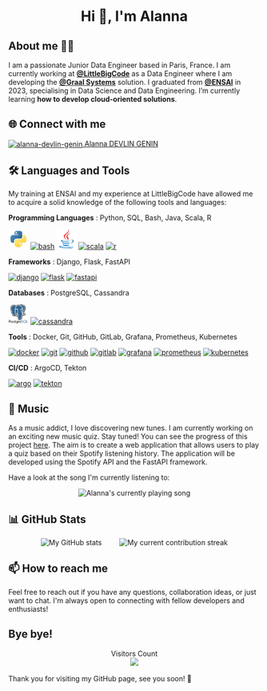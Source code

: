 <h1 align="center">Hi 👋, I'm Alanna </h1>

## About me 👩‍💻

I am a passionate Junior Data Engineer based in Paris, France. I am currently working at [**@LittleBigCode**](https://littlebigcode.fr) as a Data Engineer where I am developing the [**@Graal Systems**](https://graal.systems) solution. I graduated from [**@ENSAI**](https://ensai.fr) in 2023, specialising in Data Science and Data Engineering. I’m currently learning **how to develop cloud-oriented solutions**.

## 🌐 Connect with me

<p align="left">
<a href="https://linkedin.com/in/alanna-devlin-genin" target="blank"><img align="center" src="https://raw.githubusercontent.com/rahuldkjain/github-profile-readme-generator/master/src/images/icons/Social/linked-in-alt.svg" alt="alanna-devlin-genin" height="30" width="40" /> Alanna DEVLIN GENIN</a>
</p>

## :hammer_and_wrench: Languages and Tools

My training at ENSAI and my experience at LittleBigCode have allowed me to acquire a solid knowledge of the following tools and languages:

**Programming Languages** : Python, SQL, Bash, Java, Scala, R

<a href="https://www.python.org" target="_blank" rel="noreferrer"> <img src="https://raw.githubusercontent.com/devicons/devicon/master/icons/python/python-original.svg" alt="python" width="40" height="40"/></a>
<a href="https://www.gnu.org/software/bash/" target="_blank" rel="noreferrer"> <img src="https://www.vectorlogo.zone/logos/gnu_bash/gnu_bash-icon.svg" alt="bash" width="40" height="40"/></a> 
<a href="https://www.java.com" target="_blank" rel="noreferrer"> <img src="https://raw.githubusercontent.com/devicons/devicon/master/icons/java/java-original.svg" alt="java" width="40" height="40"/></a>
<a href="https://www.scala-lang.org/" target="_blank" rel="noreferrer"> <img src="https://www.vectorlogo.zone/logos/scala-lang/scala-lang-icon.svg" alt="scala" width="40" height="40"/></a>
<a href="https://www.r-project.org/" target="_blank" rel="noreferrer"> <img src="https://www.vectorlogo.zone/logos/r-project/r-project-icon.svg" alt="r" width="40" height="40"/></a>


**Frameworks** : Django, Flask, FastAPI

<a href="https://www.djangoproject.com/" target="_blank" rel="noreferrer"> <img src="https://cdn.worldvectorlogo.com/logos/django.svg" alt="django" width="40" height="40"/></a>
<a href="https://flask.palletsprojects.com/" target="_blank" rel="noreferrer"> <img src="https://www.vectorlogo.zone/logos/pocoo_flask/pocoo_flask-icon.svg" alt="flask" width="40" height="40"/></a>
<a href="https://fastapi.tiangolo.com/" target="_blank" rel="noreferrer"> <img src="https://vectorwiki.com/images/i0tvc__fastapi.svg" alt="fastapi" width="40" height="40"/></a>

**Databases** : PostgreSQL, Cassandra

<a href="https://www.postgresql.org" target="_blank" rel="noreferrer"> <img src="https://raw.githubusercontent.com/devicons/devicon/master/icons/postgresql/postgresql-original-wordmark.svg" alt="postgresql" width="40" height="40"/></a>
<a href="https://cassandra.apache.org/" target="_blank" rel="noreferrer"> <img src="https://www.vectorlogo.zone/logos/apache_cassandra/apache_cassandra-icon.svg" alt="cassandra" width="40" height="40"/></a>

**Tools** : Docker, Git, GitHub, GitLab, Grafana, Prometheus, Kubernetes

<a href="https://www.docker.com/" target="_blank" rel="noreferrer"> <img src="https://www.vectorlogo.zone/logos/docker/docker-icon.svg" alt="docker" width="40" height="40"/></a>
<a href="https://git-scm.com/" target="_blank" rel="noreferrer"> <img src="https://www.vectorlogo.zone/logos/git-scm/git-scm-icon.svg" alt="git" width="40" height="40"/></a>
<a href="https://github.com/" target="_blank" rel="noreferrer"> <img src="https://www.vectorlogo.zone/logos/github/github-tile.svg" alt="github" width="40" height="40"/></a>
<a href="https://gitlab.com/" target="_blank" rel="noreferrer"> <img src="https://www.vectorlogo.zone/logos/gitlab/gitlab-icon.svg" alt="gitlab" width="40" height="40"/></a>
<a href="https://grafana.com" target="_blank" rel="noreferrer"> <img src="https://www.vectorlogo.zone/logos/grafana/grafana-icon.svg" alt="grafana" width="40" height="40"/></a>
<a href="https://prometheus.io/" target="_blank" rel="noreferrer"> <img src="https://www.vectorlogo.zone/logos/prometheusio/prometheusio-icon.svg" alt="prometheus" width="40" height="40"/></a>
<a href="https://kubernetes.io/" target="_blank" rel="noreferrer"> <img src="https://www.vectorlogo.zone/logos/kubernetes/kubernetes-icon.svg" alt="kubernetes" width="40" height="40"/></a>

**CI/CD** : ArgoCD, Tekton

<a href="https://argoproj.github.io/" target="_blank" rel="noreferrer"> <img src="https://www.vectorlogo.zone/logos/argoprojio/argoprojio-icon.svg" alt="argo" width="40" height="40"/></a>
<a href="https://tekton.dev/" target="_blank" rel="noreferrer"> <img src="https://raw.githubusercontent.com/cncf/landscape/master/hosted_logos/tekton.svg" alt="tekton" width="40" height="40"/></a>

<!-- VSCode, PyCharm, IntelliJ, Eclipse, RStudio, Tableau, Power BI, Microsoft Office, Google Suite, Linux, Windows, MacOS-->
<!--<a href="https://www.linux.org/" target="_blank" rel="noreferrer"> <img src="https://raw.githubusercontent.com/devicons/devicon/master/icons/linux/linux-original.svg" alt="linux" width="40" height="40"/></a>-->

## :musical_score: Music

As a music addict, I love discovering new tunes. I am currently working on an exciting new music quiz. Stay tuned! You can see the progress of this project [here](https://github.com/alannadevgen/quizzify). The aim is to create a web application that allows users to play a quiz based on their Spotify listening history. The application will be developed using the Spotify API and the FastAPI framework.

Have a look at the song I'm currently listening to:

<p align="center">
  <img src="https://spotify-github-profile.vercel.app/api/view?uid=31fg2ntukyb3ep4pt6a7tk2fapsq&cover_image=true&theme=default&show_offline=true&background_color=121212&interchange=true&bar_color_cover=true" alt="Alanna's currently playing song"/>
</p>

## 📊 GitHub Stats

<!--
![Alanna's Top languages](https://github-readme-stats.vercel.app/api/top-langs?username=alannadevgen&show_icons=true&theme=dark&hide_border=true&locale=en&layout=normal)

My top languages mainly reflect those used for my academic projects.
-->

<p align="center">
  <img alt="My GitHub stats" src="https://github-readme-stats.vercel.app/api?username=alannadevgen&show_icons=true&theme=dark&hide_border=true&locale=en&count_private=true&custom_title=My%20GitHub%20stats" width="45%">
&nbsp; &nbsp; &nbsp; &nbsp;
  <img alt="My current contribution streak" src="http://github-readme-streak-stats.herokuapp.com?user=alannadevgen&theme=dark&hide_border=true&date_format=j%20M%5B%20Y%5D" width="45%">
</p>


## 📫 How to reach me

Feel free to reach out if you have any questions, collaboration ideas, or just want to chat. I'm always open to connecting with fellow developers and enthusiasts!


## Bye bye!

<p align="center"> 
   Visitors Count<br>
   <img src="https://profile-counter.glitch.me/alannadevgen/count.svg" />
 </p>

Thank you for visiting my GitHub page, see you soon! 👋

